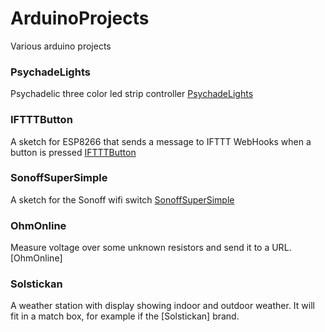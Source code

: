 # ArduinoProjects

Various arduino projects

### PsychadeLights
Psychadelic three color led strip controller [PsychadeLights](PsychadeLights)

### IFTTTButton

A sketch for ESP8266 that sends a message to IFTTT WebHooks when a button is pressed [IFTTTButton](IFTTTButton)

### SonoffSuperSimple

A sketch for the Sonoff wifi switch [SonoffSuperSimple](SonoffSuperSimple)

### OhmOnline

Measure voltage over some unknown resistors and send it to a URL. [OhmOnline]

### Solstickan

A weather station with display showing indoor and outdoor weather.
It will fit in a match box, for example if the [Solstickan] brand.
